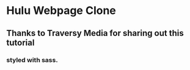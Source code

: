 # Hulu Webpage Clone

## Thanks to Traversy Media for sharing out this tutorial
### styled with sass.